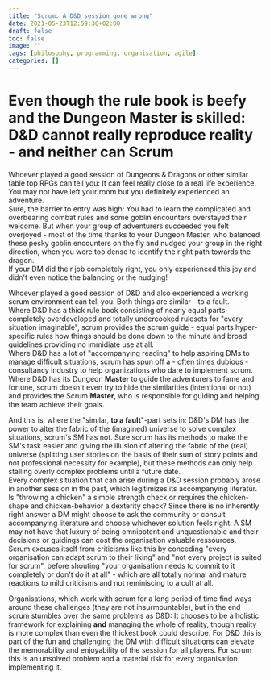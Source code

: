 ```yaml
---
title: "Scrum: A D&D session gone wrong"
date: 2021-05-23T12:59:36+02:00
draft: false
toc: false
image: ""
tags: [philosophy, programming, organisation, agile]
categories: []
---
```


# Even though the rule book is beefy and the Dungeon Master is skilled: D&D cannot really reproduce reality - and neither can Scrum
<!--more-->
Whoever played a good session of Dungeons & Dragons or other similar table top RPGs can tell you: It can feel really close to a real life experience. You may not have left your room but you definitely experienced an adventure.<br />
Sure, the barrier to entry was high: You had to learn the complicated and overbearing combat rules and some goblin encounters overstayed their welcome. But when your group of adventurers succeeded you felt overjoyed - most of the time thanks to your Dungeon Master, who balanced these pesky goblin encounters on the fly and nudged your group in the right direction, when you were too dense to identify the right path towards the dragon.<br />
If your DM did their job completely right, you only experienced this joy and didn't even notice the balancing or the nudging!

Whoever played a good session of D&D and also experienced a working scrum environment can tell you: Both things are similar - to a fault.<br />
Where D&D has a thick rule book consisting of nearly equal parts completely overdeveloped and totally undercooked rulesets for "every situation imaginable", scrum provides the scrum guide - equal parts hyper-specific rules how things should be done down to the minute and broad guidelines providing no immidiate use at all.<br />
Where D&D has a lot of "accompanying reading" to help aspiring DMs to manage difficult situations, scrum has spun off a - often times dubious - consultancy industry to help organizations who dare to implement scrum.<br />
Where D&D has its Dungeon **Master** to guide the adventurers to fame and fortune, scrum doesn't even try to hide the similarities (intentional or not) and provides the Scrum **Master**, who is responsible for guiding and helping the team achieve their goals.

And this is, where the "similar, **to a fault**"-part sets in: D&D's DM has the power to alter the fabric of the (imagined) universe to solve complex situations, scrum's SM has not. Sure scrum has its methods to make the SM's task easier and giving the illusion of altering the fabric of the (real) universe (splitting user stories on the basis of their sum of story points and not professional necessity for example), but these methods can only help stalling overly complex problems until a future date.<br />
Every complex situation that can arise during a D&D session probably arose in another session in the past, which legitimizes its accompanying literatur. Is "throwing a chicken" a simple strength check or requires the chicken-shape and chicken-behavior a dexterity check? Since there is no inherently right answer a DM might choose to ask the community or consult accompanying literature and choose whichever solution feels right. A SM may not have that luxury of being omnipotent and unquestionable and their decisions or guidings can cost the organisation valuable ressources.<br />
Scrum excuses itself from criticisms like this by conceding "every organisation can adapt scrum to their liking" and "not every project is suited for scrum", before shouting "your organisation needs to commit to it completely or don't do it at all" - which are all totally normal and mature reactions to mild criticisms and not reminiscing to a cult at all.

Organisations, which work with scrum for a long period of time find ways around these challenges (they are not insurmountable), but in the end scrum stumbles over the same problems as D&D: It chooses to be a holistic framework for explaining **and** managing the whole of reality, though reality is more complex than even the thickest book could describe. For D&D this is part of the fun and challenging the DM with difficult situations can elevate the memorability and enjoyability of the session for all players. For scrum this is an unsolved problem and a material risk for every organisation implementing it.
